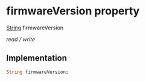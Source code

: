 


# firmwareVersion property






[String](https://api.flutter.dev/flutter/dart-core/String-class.html) firmwareVersion
  
_read / write_






## Implementation

```dart
String firmwareVersion;


```







